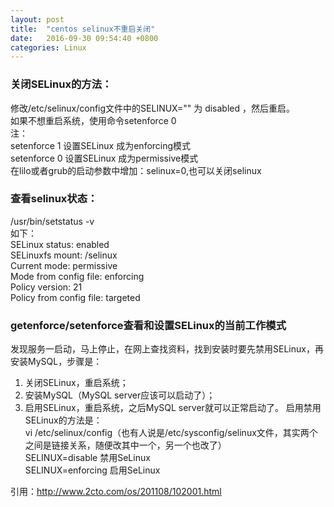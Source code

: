 ```yaml
---
layout: post
title:  "centos selinux不重启关闭"
date:   2016-09-30 09:54:40 +0800
categories: Linux
---
```


### 关闭SELinux的方法：
修改/etc/selinux/config文件中的SELINUX="" 为 disabled ，然后重启。<br/>
如果不想重启系统，使用命令setenforce 0<br/>
注：<br/>
setenforce 1 设置SELinux 成为enforcing模式<br/>
setenforce 0 设置SELinux 成为permissive模式<br/>
在lilo或者grub的启动参数中增加：selinux=0,也可以关闭selinux<br/>

### 查看selinux状态：
/usr/bin/setstatus -v<br/>
如下：<br/>
SELinux status:                 enabled<br/>
SELinuxfs mount:                /selinux<br/>
Current mode:                   permissive<br/>
Mode from config file:          enforcing<br/>
Policy version:                 21<br/>
Policy from config file:        targeted<br/>

### getenforce/setenforce查看和设置SELinux的当前工作模式
发现服务一启动，马上停止，在网上查找资料，找到安装时要先禁用SELinux，再安装MySQL，步骤是：
1. 关闭SELinux，重启系统；
2. 安装MySQL（MySQL server应该可以启动了）；
3. 启用SELinux，重启系统，之后MySQL server就可以正常启动了。
 启用禁用SELinux的方法是：<br/>
 vi /etc/selinux/config（也有人说是/etc/sysconfig/selinux文件，其实两个之间是链接关系，随便改其中一个，另一个也改了）<br/>
 SELINUX=disable 禁用SeLinux<br/>
 SELINUX=enforcing 启用SeLinux<br/>



引用：http://www.2cto.com/os/201108/102001.html
